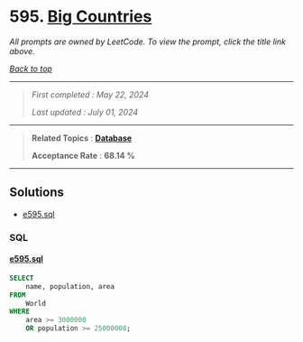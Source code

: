 # 595. [Big Countries](<https://leetcode.com/problems/big-countries>)

*All prompts are owned by LeetCode. To view the prompt, click the title link above.*

*[Back to top](<../README.md>)*

------

> *First completed : May 22, 2024*
>
> *Last updated : July 01, 2024*

------

> **Related Topics** : **[Database](<by_topic/Database.md>)**
>
> **Acceptance Rate** : **68.14 %**

------

## Solutions

- [e595.sql](<../my-submissions/e595.sql>)
### SQL
#### [e595.sql](<../my-submissions/e595.sql>)
```SQL
SELECT
    name, population, area
FROM
    World
WHERE
    area >= 3000000
    OR population >= 25000000;
```


